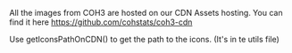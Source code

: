 All the images from COH3 are hosted on our CDN Assets hosting.
You can find it here https://github.com/cohstats/coh3-cdn

Use getIconsPathOnCDN() to get the path to the icons.
(It's in te utils file)

